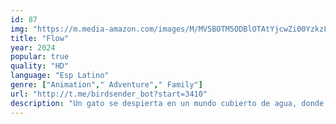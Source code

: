 ```yaml
---
id: 87
img: "https://m.media-amazon.com/images/M/MV5BOTM5ODBlOTAtYjcwZi00YzkzLWIzODEtMTM2MTZlNDFmMWU2XkEyXkFqcGc@._V1_SX300.jpg"
title: "Flow"
year: 2024
popular: true
quality: "HD"
language: "Esp Latino"
genre: ["Animation"," Adventure"," Family"]
url: "http://t.me/birdsender_bot?start=3410"
description: "Un gato se despierta en un mundo cubierto de agua, donde toda la raza humana parece haber desaparecido. Busca refugio en un barco con un grupo de animales. Pero llevarse bien con ellos resulta ser un reto aún mayor que superar su miedo al agua."
---
```


